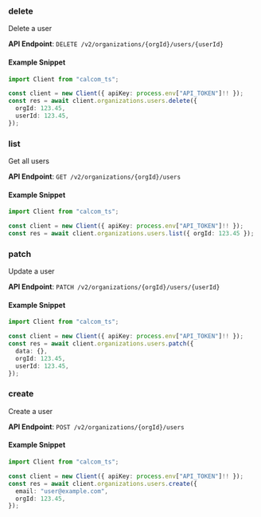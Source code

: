 
### delete <a name="delete"></a>
Delete a user



**API Endpoint**: `DELETE /v2/organizations/{orgId}/users/{userId}`

#### Example Snippet

```typescript
import Client from "calcom_ts";

const client = new Client({ apiKey: process.env["API_TOKEN"]!! });
const res = await client.organizations.users.delete({
  orgId: 123.45,
  userId: 123.45,
});
```

### list <a name="list"></a>
Get all users



**API Endpoint**: `GET /v2/organizations/{orgId}/users`

#### Example Snippet

```typescript
import Client from "calcom_ts";

const client = new Client({ apiKey: process.env["API_TOKEN"]!! });
const res = await client.organizations.users.list({ orgId: 123.45 });
```

### patch <a name="patch"></a>
Update a user



**API Endpoint**: `PATCH /v2/organizations/{orgId}/users/{userId}`

#### Example Snippet

```typescript
import Client from "calcom_ts";

const client = new Client({ apiKey: process.env["API_TOKEN"]!! });
const res = await client.organizations.users.patch({
  data: {},
  orgId: 123.45,
  userId: 123.45,
});
```

### create <a name="create"></a>
Create a user



**API Endpoint**: `POST /v2/organizations/{orgId}/users`

#### Example Snippet

```typescript
import Client from "calcom_ts";

const client = new Client({ apiKey: process.env["API_TOKEN"]!! });
const res = await client.organizations.users.create({
  email: "user@example.com",
  orgId: 123.45,
});
```
